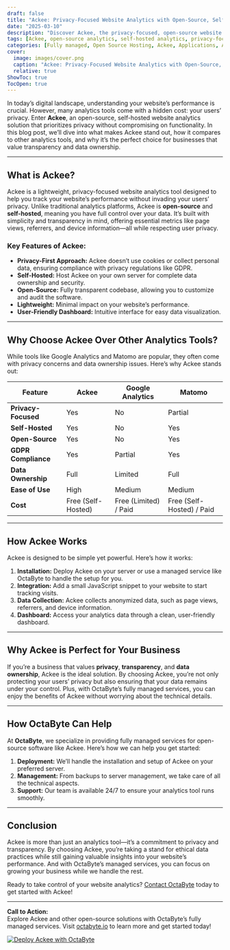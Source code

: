 ```yaml
---
draft: false
title: "Ackee: Privacy-Focused Website Analytics with Open-Source, Self-Hosted Solution"
date: "2025-03-10"
description: "Discover Ackee, the privacy-focused, open-source website analytics tool that puts you in control of your data. Learn how Ackee compares to other analytics platforms and why it’s the perfect choice for businesses prioritizing privacy and transparency."
tags: [Ackee, open-source analytics, self-hosted analytics, privacy-focused analytics, website analytics tools, Ackee vs Google Analytics, managed analytics services, OctaByte, open-source software]
categories: [Fully managed, Open Source Hosting, Ackee, Applications, Analytics]
cover:
  image: images/cover.png
  caption: "Ackee: Privacy-Focused Website Analytics with Open-Source, Self-Hosted Solution"
  relative: true
ShowToc: true
TocOpen: true
---
```



In today’s digital landscape, understanding your website’s performance is crucial. However, many analytics tools come with a hidden cost: your users’ privacy. Enter **Ackee**, an open-source, self-hosted website analytics solution that prioritizes privacy without compromising on functionality. In this blog post, we’ll dive into what makes Ackee stand out, how it compares to other analytics tools, and why it’s the perfect choice for businesses that value transparency and data ownership.

---

## What is Ackee?

Ackee is a lightweight, privacy-focused website analytics tool designed to help you track your website’s performance without invading your users’ privacy. Unlike traditional analytics platforms, Ackee is **open-source** and **self-hosted**, meaning you have full control over your data. It’s built with simplicity and transparency in mind, offering essential metrics like page views, referrers, and device information—all while respecting user privacy.

### Key Features of Ackee:
- **Privacy-First Approach:** Ackee doesn’t use cookies or collect personal data, ensuring compliance with privacy regulations like GDPR.
- **Self-Hosted:** Host Ackee on your own server for complete data ownership and security.
- **Open-Source:** Fully transparent codebase, allowing you to customize and audit the software.
- **Lightweight:** Minimal impact on your website’s performance.
- **User-Friendly Dashboard:** Intuitive interface for easy data visualization.

---

## Why Choose Ackee Over Other Analytics Tools?

While tools like Google Analytics and Matomo are popular, they often come with privacy concerns and data ownership issues. Here’s why Ackee stands out:

| Feature                | Ackee                          | Google Analytics          | Matomo                    |
|------------------------|--------------------------------|---------------------------|---------------------------|
| **Privacy-Focused**    | Yes                            | No                        | Partial                   |
| **Self-Hosted**        | Yes                            | No                        | Yes                       |
| **Open-Source**        | Yes                            | No                        | Yes                       |
| **GDPR Compliance**    | Yes                            | Partial                   | Yes                       |
| **Data Ownership**     | Full                           | Limited                   | Full                      |
| **Ease of Use**        | High                           | Medium                    | Medium                    |
| **Cost**               | Free (Self-Hosted)             | Free (Limited) / Paid     | Free (Self-Hosted) / Paid |

---

## How Ackee Works

Ackee is designed to be simple yet powerful. Here’s how it works:

1. **Installation:** Deploy Ackee on your server or use a managed service like OctaByte to handle the setup for you.
2. **Integration:** Add a small JavaScript snippet to your website to start tracking visits.
3. **Data Collection:** Ackee collects anonymized data, such as page views, referrers, and device information.
4. **Dashboard:** Access your analytics data through a clean, user-friendly dashboard.

---

## Why Ackee is Perfect for Your Business

If you’re a business that values **privacy**, **transparency**, and **data ownership**, Ackee is the ideal solution. By choosing Ackee, you’re not only protecting your users’ privacy but also ensuring that your data remains under your control. Plus, with OctaByte’s fully managed services, you can enjoy the benefits of Ackee without worrying about the technical details.

---

## How OctaByte Can Help

At **OctaByte**, we specialize in providing fully managed services for open-source software like Ackee. Here’s how we can help you get started:

1. **Deployment:** We’ll handle the installation and setup of Ackee on your preferred server.
2. **Management:** From backups to server management, we take care of all the technical aspects.
3. **Support:** Our team is available 24/7 to ensure your analytics tool runs smoothly.

---

## Conclusion

Ackee is more than just an analytics tool—it’s a commitment to privacy and transparency. By choosing Ackee, you’re taking a stand for ethical data practices while still gaining valuable insights into your website’s performance. And with OctaByte’s managed services, you can focus on growing your business while we handle the rest.

Ready to take control of your website analytics? [Contact OctaByte](https://octabyte.io) today to get started with Ackee!

---

**Call to Action:**  
Explore Ackee and other open-source solutions with OctaByte’s fully managed services. Visit [octabyte.io](https://octabyte.io) to learn more and get started today!

[![Deploy Ackee with OctaByte](/images/deploy-on-octabyte.png)](https://octabyte.io/fully-managed-open-source-services/applications/analytics/ackee)
